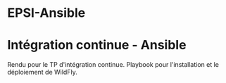 # EPSI-Ansible
# Intégration continue - Ansible

Rendu pour le TP d'intégration continue.
Playbook pour l'installation et le déploiement de WildFly.